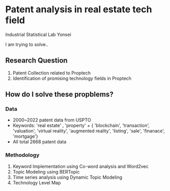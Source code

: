 # Patent analysis in real estate tech field 
Industrial Statistical Lab Yonsei

I am trying to solve.. 

## Research Question
1. Patent Collection related to Proptech
2. Identification of promising technology fields in Proptech

## How do I solve these propblems?
### Data
- 2000~2022 patent data from USPTO 
- Keywords: 'real estate' , 'property' + { 'blockchain', 'transaction', 'valuation', 'virtual reality', 'augmented reality', 'listing', 'sale', 'finanace', 'mortgage'}
- All total 2668 patent data

### Methodology
1. Keyword Implementation using Co-word analysis and Word2vec
2. Topic Modeling using BERTopic
3. Time series analysis using Dynamic Topic Modeling
4. Technology Level Map
